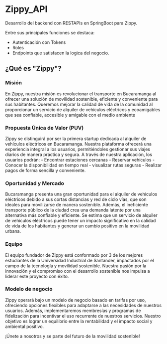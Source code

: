 # Zippy_API
Desarrollo del backend con RESTAPIs en SpringBoot para Zippy. 

Entre sus principales funciones se destaca:

- Autenticación con Tokens
- Roles
- Endpoints que satisfacen la logica del negocio.



  
## ¿Qué es "Zippy"?

### Misión

En Zippy, nuestra misión es revolucionar el transporte en Bucaramanga al ofrecer una solución de movilidad sostenible, eficiente y conveniente para sus habitantes. Queremos mejorar la calidad de vida de la comunidad al proporcionar un servicio de alquiler de vehículos eléctricos y ecoamigables que sea confiable, accesible y amigable con el medio ambiente

### Propuesta Única de Valor (PUV)

Zippy se distinguirá por ser la primera startup dedicada al alquiler de vehículos eléctricos en Bucaramanga. Nuestra plataforma ofrecerá una experiencia integral a los usuarios, permitiéndoles gestionar sus viajes diarios de manera práctica y segura. A través de nuestra aplicación, los usuarios podrán: - Encontrar estaciones cercanas - Reservar vehículos - Conocer la disponibilidad en tiempo real - visualizar rutas seguras - Realizar pagos de forma sencilla y conveniente.

### Oportunidad y Mercado

Bucaramanga presenta una gran oportunidad para el alquiler de vehículos eléctricos debido a sus cortas distancias y red de ciclo vías, que son ideales para movilizarse de manera sostenible. Además, el ineficiente transporte público de la ciudad crea una demanda latente por una alternativa más confiable y eficiente. Se estima que un servicio de alquiler de vehículos eléctricos puede tener un impacto significativo en la calidad de vida de los habitantes y generar un cambio positivo en la movilidad urbana.

### Equipo

El equipo fundador de Zippy está conformado por 3 de los mejores estudiantes de la Universidad Industrial de Santander, impactados por el campo de la tecnología y movilidad sostenible. Nuestra pasión por la innovación y el compromiso con el desarrollo sostenible nos impulsa a liderar este proyecto con éxito.

### Modelo de negocio

Zippy operará bajo un modelo de negocio basado en tarifas por uso, ofreciendo opciones flexibles para adaptarse a las necesidades de nuestros usuarios. Además, implementaremos membresías y programas de fidelización para incentivar el uso recurrente de nuestros servicios. Nuestro objetivo es lograr un equilibrio entre la rentabilidad y el impacto social y ambiental positivo.

¡Únete a nosotros y se parte del futuro de la movilidad sostenible!

